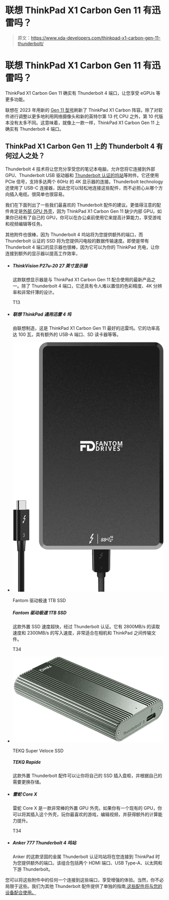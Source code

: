 # 联想 ThinkPad X1 Carbon Gen 11 有迅雷吗？

> 原文：<https://www.xda-developers.com/thinkpad-x1-carbon-gen-11-thunderbolt/>

# 联想 ThinkPad X1 Carbon Gen 11 有迅雷吗？

ThinkPad X1 Carbon Gen 11 确实有 Thunderbolt 4 端口，让您享受 eGPUs 等更多功能。

联想在 2023 年用新的 [Gen 11 型号](https://www.xda-developers.com/lenovo-thinkpad-x1-carbon-gen-11/)刷新了 ThinkPad X1 Carbon 阵容。除了对软件进行调整以更多地利用网络摄像头和新的英特尔第 13 代 CPU 之外，第 10 代版本没有太多不同。这意味着，就像上一款一样，ThinkPad X1 Carbon Gen 11 上确实有 Thunderbolt 4 端口。

## ThinkPad X1 Carbon Gen 11 上的 Thunderbolt 4 有何过人之处？

Thunderbolt 4 技术将让您充分享受您的笔记本电脑，允许您将它连接到外部 GPU、Thunderbolt USB 驱动器和 [Thunderbolt 认证的坞站](https://www.xda-developers.com/best-thunderbolt-docks/)等附件。它还使用 PCIe 信号，支持多达两个 60Hz 的 4K 显示器的连接。Thunderbolt technology 还使用了 USB-C 连接器，因此您可以轻松地连接这些配件，而不必担心从哪个方向插入电缆。很简单也很容易。

我们在下面列出了一些我们最喜欢的 Thunderbolt 配件的建议。更值得注意的配件肯定是[外部 GPU 外壳](https://www.xda-developers.com/best-external-gpus-for-your-laptop/)，因为 ThinkPad X1 Carbon Gen 11 缺少内部 GPU。如果你已经有了自己的 GPU，你可以在办公桌前使用它来提高计算能力，享受游戏和视频编辑等任务。

其他附件也很棒，因为 Thunderbolt 4 坞站将为您提供额外的端口，而 Thunderbolt 认证的 SSD 将为您提供闪电般的数据传输速度。即使是带有 Thunderbolt 4 端口的显示器也很棒，因为它可以为你的 ThinkPad 充电，让你连接到额外的显示器以提高工作效率，

*   ##### ThinkVision P27u-20 27 英寸显示器

    这款联想显示器是与 ThinkPad X1 Carbon Gen 11 配合使用的最新产品之一。除了 Thunderbolt 4 端口，它还具有令人难以置信的色彩精度、4K 分辨率和非常纤薄的设计。

    T13
*   ##### 联想 ThinkPad 通用迅雷 4 坞

    由联想制造，这是 ThinkPad X1 Carbon Gen 11 最好的迅雷坞。它的功率高达 100 瓦，具有额外的 USB-A 端口、SD 读卡器等等。

*   <picture>![This is a Thunderbolt certified external SSD. You can use this and get the fastest possible Thunderbolt transfer speeds when moving files off your PC and between devices.](img/a820d898e100163f56dbc1003103c8d3.png)</picture>

    Fantom 驱动极速 1TB SSD

    ##### Fantom 驱动极速 1TB SSD

    这款外置 SSD 速度超快，经过 Thunderbolt 认证。它有 2800MB/s 的读取速度和 2300MB/s 的写入速度，非常适合在相机和 ThinkPad 之间传输文件。

    T34
*   <picture>![This SSD from Tekq is interesting because not only does it support Thunderbolt, with speeds up to 2,400MB/s, but it's also upgradeable. Indeed, the chassis houses a standard M.2 2280 SSD, and you can replace it yourself later if you want a bigger one.](img/b5ebd24efe3e8fba74e1bd9583627ee2.png)</picture>

    TEKQ Super Veloce SSD

    ##### TEKQ Rapide

    这款外置 Thunderbolt 配件可以让你将自己的 SSD 插入盘柜，并根据自己的需要更换存储。

*   ##### 雷蛇 Core X

    雷蛇 Core X 是一款非常棒的外置 GPU 外壳。如果你有一个现有的 GPU，你可以将其插入这个外壳，玩你最喜欢的游戏，编辑视频，并获得额外的计算能力提升。

    T34
*   ##### Anker 777 Thunderbolt 4 坞站

    Anker 的这款坚固的金属 Thunderbolt 认证坞站将在您连接到 ThinkPad 时为您提供额外的端口。该组合包括两个 HDMI 端口、USB Type-A、以太网和下游 Thunderbolt。

您可以将这些附件中的任何一个连接到这些端口，享受增强的体验。当然，你不必局限于这些。我们为其他 Thunderbolt 配件提供了单独的指南[,这些配件将与您的设备配合使用。](https://www.xda-developers.com/lenovo-yoga-7i-2022-thunderbolt/)